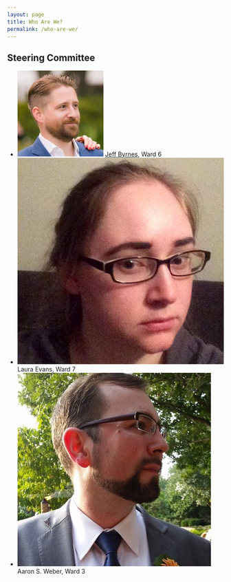 ```yaml
---
layout: page
title: Who Are We?
permalink: /who-are-we/
---
```

## Steering Committee

* ![Headshot of Jeff Byrnes](/img/who-are-we/jeff-byrnes.jpg) [Jeff Byrnes](http://thejeffbyrnes.com/ "Jeff Byrnes"), Ward 6
* ![Headshot of Laura Evans](/img/who-are-we/laura-evans.jpg) Laura Evans, Ward 7
* ![Headshot of Aaron S. Weber](/img/who-are-we/aaron-s-weber.jpg) Aaron S. Weber, Ward 3
